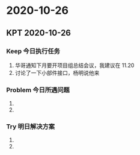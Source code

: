 # 2020-10-26

## KPT 2020-10-26

### Keep 今日执行任务
1. 华哥通知下月要开项目组总结会议，我建议在 11.20
2. 讨论了一下小部件接口，杨明说他来

### Problem 今日所遇问题
1. 
2. 

### Try 明日解决方案
1. 
2. 